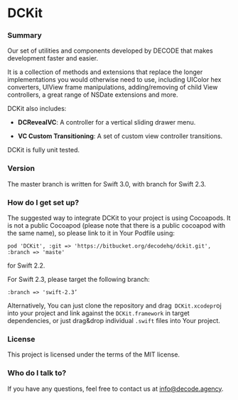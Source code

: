 # DCKit #

### Summary ###

Our set of utilities and components developed by DECODE that makes development faster and easier.

It is a collection of methods and extensions that replace the longer implementations you would otherwise need to use, including UIColor hex converters, UIView frame manipulations, adding/removing of child View controllers, a great range of NSDate extensions and more.

DCKit also includes:

* __DCRevealVC__: A controller for a vertical sliding drawer menu.

* __VC Custom Transitioning__: A set of custom view controller transitions.

DCKit is fully unit tested.

### Version ###

The master branch is written for Swift 3.0, with branch for Swift 2.3. 


### How do I get set up? ###

The suggested way to integrate DCKit to your project is using Cocoapods. It is not a public Cocoapod (please note that there is a public cocoapod with the same name), so please link to it in Your Podfile using:

`pod 'DCKit', :git => 'https://bitbucket.org/decodehq/dckit.git', :branch => 'maste'` 

for Swift 2.2.

For Swift 2.3, please target the following branch:

`:branch => 'swift-2.3’`

Alternatively, You can just clone the repository and drag` DCKit.xcodepr`oj into your project and link against the `DCKit.framework` in target dependencies, or just drag&drop individual `.swift` files into Your project.

### License ###

This project is licensed under the terms of the MIT license.

### Who do I talk to? ###

If you have any questions, feel free to contact us at info@decode.agency.
